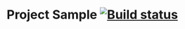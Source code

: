 # Project Sample [![Build status](https://ci.appveyor.com/api/projects/status/8866d7a6baesreio/branch/master?svg=true)](https://ci.appveyor.com/project/GOODRUS/rest/branch/master)
